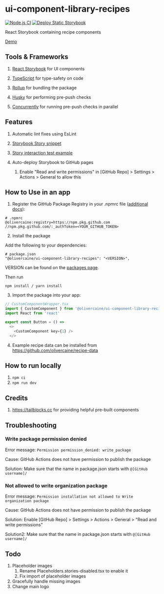 # ui-component-library-recipes

[![Node.js CI](https://github.com/olivercaine/ui-component-library/actions/workflows/node.js.yml/badge.svg)](https://github.com/olivercaine/ui-component-library/actions/workflows/node.js.yml) [![Deploy Static Storybook](https://github.com/olivercaine/ui-component-library/actions/workflows/storybook.yml/badge.svg)](https://github.com/olivercaine/ui-component-library/actions/workflows/storybook.yml)

React Storybook containing recipe components

[Demo](https://olivercaine.github.io/ui-component-library-recipes)

## Tools & Frameworks

1. [React Storybook](https://storybook.js.org/) for UI components

2. [TypeScript](https://www.typescriptlang.org/) for type-safety on code

3. [Rollup](https://rollupjs.org/) for bundling the package

4. [Husky](https://typicode.github.io/husky) for performing pre-push checks

5. [Concurrently](https://www.npmjs.com/package/concurrently) for running pre-push checks in parallel

## Features

1. Automatic lint fixes using EsLint

2. [Storybook Story snippet](.vscode/snippets.code-snippets)

3. [Story interaction test example](src/ui/basics/Button.stories.tsx)

4. Auto-deploy Storybook to GitHub pages
   
   1. Enable "Read and write permissions" in [GitHub Repo] > Settings > Actions > General to allow this

## How to Use in an app

1. Register the GitHub Package Registry in your .npmrc file ([additional docs](https://docs.github.com/en/packages/working-with-a-github-packages-registry/working-with-the-npm-registry)):

```
# .npmrc
@olivercaine:registry=https://npm.pkg.github.com
//npm.pkg.github.com/:_authToken=<YOUR_GITHUB_TOKEN>
```

2. Install the package

Add the following to your dependencies:

```
# package.json
"@olivercaine/ui-component-library-recipes": "<VERSION>",
```

VERSION can be found on the [packages page](https://github.com/olivercaine/ui-component-library-recipes/pkgs/npm/ui-component-library-recipes).

Then run 

```
npm install / yarn install
```

3. Import the package into your app:

```typescript
// CustomComponentWrapper.tsx
import { CustomComponent } from '@olivercaine/ui-component-library-recipes'
import React from 'react'

export const Button = () =>
  <>
    <CustomComponent key={1} />
  </>
```

4. Example recipe data can be installed from https://github.com/olivercaine/recipe-data

## How to run locally

1. `npm ci`
2. `npm run dev`

## Credits

1. https://tailblocks.cc for providing helpful pre-built components

## Troubleshooting

### Write package permission denied

Error message: `Permission permission_denied: write_package`

Cause: GitHub Actions does not have permission to publish the package

Solution: Make sure that the name in package.json starts with `@[GitHub username]/`

### Not allowed to write organization package

Error message: `Permission installation not allowed to Write organization package`

Cause: GitHub Actions does not have permission to publish the package

Solution: Enable [GitHub Repo] > Settings > Actions > General > "Read and write permissions"

Solution2: Make sure that the name in package.json starts with `@[GitHub username]/`

## Todo

1. Placeholder images    
   1. Rename Placeholders.stories-disabled.tsx to enable it
   2. Fix import of placeholder images
2. Gracefully handle missing images
3. Change main logo